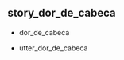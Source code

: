 ## story_dor_de_cabeca <!--- The name of the story. It is not mandatory, but useful for debugging. -->
* dor_de_cabeca <!--- User input expressed as intent. In this case it represents users message 'Hello'. -->
 - utter_dor_de_cabeca <!--- The response of the chatbot expressed as an action. In this case it represents chatbot's response 'Hello, how can I help?' -->

